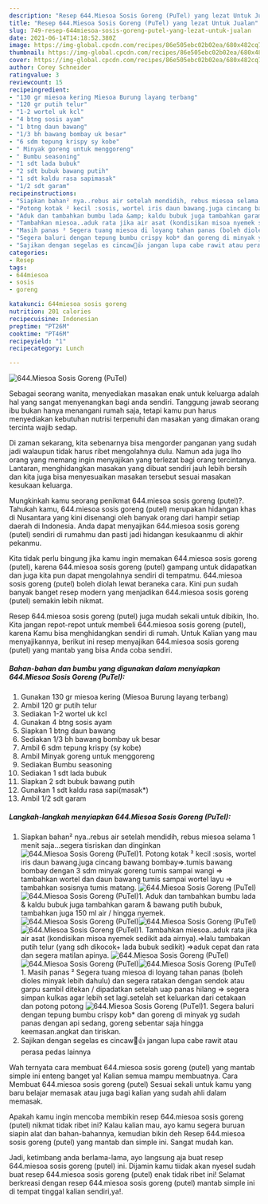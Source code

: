 ```yaml
---
description: "Resep 644.Miesoa Sosis Goreng (PuTel) yang lezat Untuk Jualan"
title: "Resep 644.Miesoa Sosis Goreng (PuTel) yang lezat Untuk Jualan"
slug: 749-resep-644miesoa-sosis-goreng-putel-yang-lezat-untuk-jualan
date: 2021-06-14T14:18:52.380Z
image: https://img-global.cpcdn.com/recipes/86e505ebc02b02ea/680x482cq70/644miesoa-sosis-goreng-putel-foto-resep-utama.jpg
thumbnail: https://img-global.cpcdn.com/recipes/86e505ebc02b02ea/680x482cq70/644miesoa-sosis-goreng-putel-foto-resep-utama.jpg
cover: https://img-global.cpcdn.com/recipes/86e505ebc02b02ea/680x482cq70/644miesoa-sosis-goreng-putel-foto-resep-utama.jpg
author: Corey Schneider
ratingvalue: 3
reviewcount: 15
recipeingredient:
- "130 gr miesoa kering Miesoa Burung layang terbang"
- "120 gr putih telur"
- "1-2 wortel uk kcl"
- "4 btng sosis ayam"
- "1 btng daun bawang"
- "1/3 bh bawang bombay uk besar"
- "6 sdm tepung krispy sy kobe"
- " Minyak goreng untuk menggoreng"
- " Bumbu seasoning"
- "1 sdt lada bubuk"
- "2 sdt bubuk bawang putih"
- "1 sdt kaldu rasa sapimasak"
- "1/2 sdt garam"
recipeinstructions:
- "Siapkan bahan² nya..rebus air setelah mendidih, rebus miesoa selama 1 menit saja...segera tisriskan dan dinginkan"
- "Potong kotak ² kecil :sosis, wortel iris daun bawang.juga cincang bawang bombay=&gt;.tumis bawang bombay dengan 3 sdm minyak goreng tumis sampai wangi =&gt; tambahkan wortel dan daun bawang tumis sampai wortel layu =&gt; tambahkan sosisnya tumis matang."
- "Aduk dan tambahkan bumbu lada &amp; kaldu bubuk juga tambahkan garam &amp; bawang putih bubuk, tambahkan juga 150 ml air / hingga nyemek."
- "Tambahkan miesoa..aduk rata jika air asat (kondisikan misoa nyemek sedikit ada airnya).=&gt;lalu tambakan putih telur (yang sdh dikocok+ lada bubuk sedikit) =&gt;aduk cepat dan rata dan segera matilan apinya."
- "Masih panas ² Segera tuang miesoa di loyang tahan panas (boleh dioles minyak lebih dahulu) dan segera ratakan dengan sendok atau garpu sambil ditekan / dipadatkan setelah uap panas hilang =&gt; segera simpan kulkas agar lebih set lagi.setelah set keluarkan dari cetakaan dan potong potong"
- "Segera baluri dengan tepung bumbu crispy kob* dan goreng di minyak yg sudah panas dengan api sedang, goreng sebentar saja hingga keemasan.angkat dan tiriskan."
- "Sajikan dengan segelas es cincaw🤣👍 jangan lupa cabe rawit atau perasa pedas lainnya"
categories:
- Resep
tags:
- 644miesoa
- sosis
- goreng

katakunci: 644miesoa sosis goreng 
nutrition: 201 calories
recipecuisine: Indonesian
preptime: "PT26M"
cooktime: "PT46M"
recipeyield: "1"
recipecategory: Lunch

---
```



![644.Miesoa Sosis Goreng (PuTel)](https://img-global.cpcdn.com/recipes/86e505ebc02b02ea/680x482cq70/644miesoa-sosis-goreng-putel-foto-resep-utama.jpg)

Sebagai seorang wanita, menyediakan masakan enak untuk keluarga adalah hal yang sangat menyenangkan bagi anda sendiri. Tanggung jawab seorang ibu bukan hanya menangani rumah saja, tetapi kamu pun harus menyediakan kebutuhan nutrisi terpenuhi dan masakan yang dimakan orang tercinta wajib sedap.

Di zaman  sekarang, kita sebenarnya bisa mengorder panganan yang sudah jadi walaupun tidak harus ribet mengolahnya dulu. Namun ada juga lho orang yang memang ingin menyajikan yang terlezat bagi orang tercintanya. Lantaran, menghidangkan masakan yang dibuat sendiri jauh lebih bersih dan kita juga bisa menyesuaikan masakan tersebut sesuai masakan kesukaan keluarga. 



Mungkinkah kamu seorang penikmat 644.miesoa sosis goreng (putel)?. Tahukah kamu, 644.miesoa sosis goreng (putel) merupakan hidangan khas di Nusantara yang kini disenangi oleh banyak orang dari hampir setiap daerah di Indonesia. Anda dapat menyajikan 644.miesoa sosis goreng (putel) sendiri di rumahmu dan pasti jadi hidangan kesukaanmu di akhir pekanmu.

Kita tidak perlu bingung jika kamu ingin memakan 644.miesoa sosis goreng (putel), karena 644.miesoa sosis goreng (putel) gampang untuk didapatkan dan juga kita pun dapat mengolahnya sendiri di tempatmu. 644.miesoa sosis goreng (putel) boleh diolah lewat beraneka cara. Kini pun sudah banyak banget resep modern yang menjadikan 644.miesoa sosis goreng (putel) semakin lebih nikmat.

Resep 644.miesoa sosis goreng (putel) juga mudah sekali untuk dibikin, lho. Kita jangan repot-repot untuk membeli 644.miesoa sosis goreng (putel), karena Kamu bisa menghidangkan sendiri di rumah. Untuk Kalian yang mau menyajikannya, berikut ini resep menyajikan 644.miesoa sosis goreng (putel) yang mantab yang bisa Anda coba sendiri.

<!--inarticleads1-->

##### Bahan-bahan dan bumbu yang digunakan dalam menyiapkan 644.Miesoa Sosis Goreng (PuTel):

1. Gunakan 130 gr miesoa kering (Miesoa Burung layang terbang)
1. Ambil 120 gr putih telur
1. Sediakan 1-2 wortel uk kcl
1. Gunakan 4 btng sosis ayam
1. Siapkan 1 btng daun bawang
1. Sediakan 1/3 bh bawang bombay uk besar
1. Ambil 6 sdm tepung krispy (sy kobe)
1. Ambil  Minyak goreng untuk menggoreng
1. Sediakan  Bumbu seasoning
1. Sediakan 1 sdt lada bubuk
1. Siapkan 2 sdt bubuk bawang putih
1. Gunakan 1 sdt kaldu rasa sapi(masak*)
1. Ambil 1/2 sdt garam




<!--inarticleads2-->

##### Langkah-langkah menyiapkan 644.Miesoa Sosis Goreng (PuTel):

1. Siapkan bahan² nya..rebus air setelah mendidih, rebus miesoa selama 1 menit saja...segera tisriskan dan dinginkan
<img src="//assets-global.cpcdn.com/assets/icons/button_play-2c75c40dde080a61004c1f40b05d8f140eaff45d7e9e6481dc71c63d2e7c4909.png" alt="644.Miesoa Sosis Goreng (PuTel)">1. Potong kotak ² kecil :sosis, wortel iris daun bawang.juga cincang bawang bombay=&gt;.tumis bawang bombay dengan 3 sdm minyak goreng tumis sampai wangi =&gt; tambahkan wortel dan daun bawang tumis sampai wortel layu =&gt; tambahkan sosisnya tumis matang.
<img src="//assets-global.cpcdn.com/assets/icons/button_play-2c75c40dde080a61004c1f40b05d8f140eaff45d7e9e6481dc71c63d2e7c4909.png" alt="644.Miesoa Sosis Goreng (PuTel)"><img src="//assets-global.cpcdn.com/assets/icons/button_play-2c75c40dde080a61004c1f40b05d8f140eaff45d7e9e6481dc71c63d2e7c4909.png" alt="644.Miesoa Sosis Goreng (PuTel)">1. Aduk dan tambahkan bumbu lada &amp; kaldu bubuk juga tambahkan garam &amp; bawang putih bubuk, tambahkan juga 150 ml air / hingga nyemek.
<img src="//assets-global.cpcdn.com/assets/icons/button_play-2c75c40dde080a61004c1f40b05d8f140eaff45d7e9e6481dc71c63d2e7c4909.png" alt="644.Miesoa Sosis Goreng (PuTel)"><img src="//assets-global.cpcdn.com/assets/icons/button_play-2c75c40dde080a61004c1f40b05d8f140eaff45d7e9e6481dc71c63d2e7c4909.png" alt="644.Miesoa Sosis Goreng (PuTel)"><img src="//assets-global.cpcdn.com/assets/icons/button_play-2c75c40dde080a61004c1f40b05d8f140eaff45d7e9e6481dc71c63d2e7c4909.png" alt="644.Miesoa Sosis Goreng (PuTel)">1. Tambahkan miesoa..aduk rata jika air asat (kondisikan misoa nyemek sedikit ada airnya).=&gt;lalu tambakan putih telur (yang sdh dikocok+ lada bubuk sedikit) =&gt;aduk cepat dan rata dan segera matilan apinya.
<img src="//assets-global.cpcdn.com/assets/icons/button_play-2c75c40dde080a61004c1f40b05d8f140eaff45d7e9e6481dc71c63d2e7c4909.png" alt="644.Miesoa Sosis Goreng (PuTel)"><img src="//assets-global.cpcdn.com/assets/icons/button_play-2c75c40dde080a61004c1f40b05d8f140eaff45d7e9e6481dc71c63d2e7c4909.png" alt="644.Miesoa Sosis Goreng (PuTel)"><img src="//assets-global.cpcdn.com/assets/icons/button_play-2c75c40dde080a61004c1f40b05d8f140eaff45d7e9e6481dc71c63d2e7c4909.png" alt="644.Miesoa Sosis Goreng (PuTel)">1. Masih panas ² Segera tuang miesoa di loyang tahan panas (boleh dioles minyak lebih dahulu) dan segera ratakan dengan sendok atau garpu sambil ditekan / dipadatkan setelah uap panas hilang =&gt; segera simpan kulkas agar lebih set lagi.setelah set keluarkan dari cetakaan dan potong potong
<img src="//assets-global.cpcdn.com/assets/icons/button_play-2c75c40dde080a61004c1f40b05d8f140eaff45d7e9e6481dc71c63d2e7c4909.png" alt="644.Miesoa Sosis Goreng (PuTel)">1. Segera baluri dengan tepung bumbu crispy kob* dan goreng di minyak yg sudah panas dengan api sedang, goreng sebentar saja hingga keemasan.angkat dan tiriskan.
1. Sajikan dengan segelas es cincaw🤣👍 jangan lupa cabe rawit atau perasa pedas lainnya




Wah ternyata cara membuat 644.miesoa sosis goreng (putel) yang mantab simple ini enteng banget ya! Kalian semua mampu membuatnya. Cara Membuat 644.miesoa sosis goreng (putel) Sesuai sekali untuk kamu yang baru belajar memasak atau juga bagi kalian yang sudah ahli dalam memasak.

Apakah kamu ingin mencoba membikin resep 644.miesoa sosis goreng (putel) nikmat tidak ribet ini? Kalau kalian mau, ayo kamu segera buruan siapin alat dan bahan-bahannya, kemudian bikin deh Resep 644.miesoa sosis goreng (putel) yang mantab dan simple ini. Sangat mudah kan. 

Jadi, ketimbang anda berlama-lama, ayo langsung aja buat resep 644.miesoa sosis goreng (putel) ini. Dijamin kamu tiidak akan nyesel sudah buat resep 644.miesoa sosis goreng (putel) enak tidak ribet ini! Selamat berkreasi dengan resep 644.miesoa sosis goreng (putel) mantab simple ini di tempat tinggal kalian sendiri,ya!.

